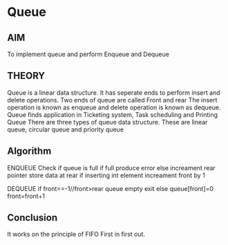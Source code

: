 # Queue
## AIM
To implement queue and perform Enqueue and Dequeue
## THEORY
Queue is a linear data structure. It has seperate ends to perform insert and delete operations. Two ends of queue are called Front and rear
 The insert operation is known as enqueue and delete operation is known as dequeue.
Queue finds application in Ticketing system, Task scheduling and Printing Queue
There are three types of queue data structure. These are linear queue, circular queue and priority queue

## Algorithm
ENQUEUE
Check if queue is full
if full produce error
else
increament rear pointer
store data at rear 
if inserting int element
increament front by 1

DEQUEUE
if front==-1//front>rear
queue empty
exit
else
queue[front]=0
front=front+1





## Conclusion
It works on the principle of FIFO First in first out.
